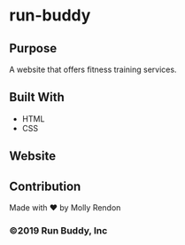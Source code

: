 # run-buddy

## Purpose

A website that offers fitness training services.

## Built With

- HTML
- CSS

## Website

## Contribution

Made with ❤️ by Molly Rendon

### ©️2019 Run Buddy, Inc
